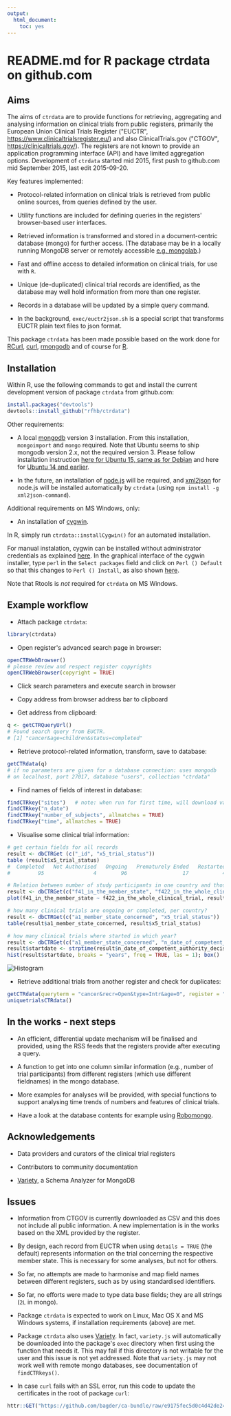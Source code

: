 ```yaml
---
output: 
  html_document: 
    toc: yes
---
```

# README.md for R package ctrdata on github.com

## Aims

The aims of `ctrdata` are to provide functions for retrieving, aggregating and analysing information on clinical trials from public registers, primarily the European Union Clinical Trials Register ("EUCTR", https://www.clinicaltrialsregister.eu/) and also ClinicalTrials.gov ("CTGOV", https://clinicaltrials.gov/). The registers are not known to provide an application programming interface (API) and have limited aggregation options. Development of `ctrdata` started mid 2015, first push to github.com mid September 2015, last edit 2015-09-20. 

Key features implemented:

* Protocol-related information on clinical trials is retrieved from public online sources, from queries defined by the user. 

* Utility functions are included for defining queries in the registers' browser-based user interfaces. 

* Retrieved information is transformed and stored in a document-centric database (mongo) for further access. (The database may be in a locally running MongoDB server or remotely accessible [e.g. mongolab](https://mongolab.com/).) 

* Fast and offline access to detailed information on clinical trials, for use with `R`. 

* Unique (de-duplicated) clinical trial records are identified, as the database may well hold information from more than one register. 
  
* Records in a database will be updated by a simple query command. 

* In the background, `exec/euctr2json.sh` is a special script that transforms EUCTR plain text files to json format. 

This package `ctrdata` has been made possible based on the work done for [RCurl](http://www.omegahat.org/RCurl/), [curl](https://github.com/jeroenooms/curl), [rmongodb](https://github.com/mongosoup/rmongodb) and of course for [R](http://www.r-project.org/). 


## Installation

Within R, use the following commands to get and install the current development version of package `ctrdata` from github.com:

```R
install.packages("devtools")
devtools::install_github("rfhb/ctrdata")
```

Other requirements:

* A local [mongodb](https://www.mongodb.org/) version 3 installation. From this installation, `mongoimport` and `mongo` required. Note that Ubuntu seems to ship mongodb version 2.x, not the required version 3. Please follow installation instruction [here for Ubuntu 15, same as for Debian](http://docs.mongodb.org/manual/tutorial/install-mongodb-on-debian/#install-mongodb) and here for [Ubuntu 14 and earlier](http://docs.mongodb.org/manual/tutorial/install-mongodb-on-ubuntu/#install-mongodb).   

* In the future, an installation of [node.js](https://nodejs.org/en/download/) will be required, and [xml2json](https://github.com/parmentf/xml2json) for node.js will be installed automatically by `ctrdata` (using `npm install -g xml2json-command`). 

Additional requirements on MS Windows, only:

* An installation of [cygwin](https://cygwin.com/install.html). 

In R, simply run `ctrdata::installCygwin()` for an automated installation. 

For manual instalation, cygwin can be installed without administrator credentials as explained [here](https://cygwin.com/faq/faq.html#faq.setup.noroot). In the graphical interface of the cygwin installer, type `perl` in the `Select packages` field and click on `Perl () Default` so that this changes to `Perl () Install`, as also shown [here](http://slu.livejournal.com/17395.html). 

Note that Rtools is *not* required for `ctrdata` on MS Windows. 


## Example workflow

* Attach package `ctrdata`: 
```R
library(ctrdata)
```

* Open register's advanced search page in browser: 
```R
openCTRWebBrowser()
# please review and respect register copyrights
openCTRWebBrowser(copyright = TRUE)
```

* Click search parameters and execute search in browser 

* Copy address from browser address bar to clipboard

* Get address from clipboard: 
```R
q <- getCTRQueryUrl()
# Found search query from EUCTR.
# [1] "cancer&age=children&status=completed"
```

* Retrieve protocol-related information, transform, save to database:
```R
getCTRdata(q)
# if no parameters are given for a database connection: uses mongodb
# on localhost, port 27017, database "users", collection "ctrdata"
```

* Find names of fields of interest in database:
```R
findCTRkey("sites")   # note: when run for first time, will download variety.js
findCTRkey("n_date")
findCTRkey("number_of_subjects", allmatches = TRUE)
findCTRkey("time", allmatches = TRUE)
```


* Visualise some clinical trial information:
```R
# get certain fields for all records
result <- dbCTRGet (c("_id", "x5_trial_status"))
table (result$x5_trial_status)
#  Completed   Not Authorised   Ongoing   Prematurely Ended   Restarted   Temporarily Halted 
#         95                4        96                  17           4                  3 
```
```R
# Relation between number of study participants in one country and those in whole trial? 
result <- dbCTRGet(c("f41_in_the_member_state", "f422_in_the_whole_clinical_trial"))
plot(f41_in_the_member_state ~ f422_in_the_whole_clinical_trial, result)
```
```R
# how many clinical trials are ongoing or completed, per country? 
result <- dbCTRGet(c("a1_member_state_concerned", "x5_trial_status"))
table(result$a1_member_state_concerned, result$x5_trial_status)
```
```R
# how many clinical trials where started in which year? 
result <- dbCTRGet(c("a1_member_state_concerned", "n_date_of_competent_authority_decision"))
result$startdate <- strptime(result$n_date_of_competent_authority_decision, "%Y-%m-%d")
hist(result$startdate, breaks = "years", freq = TRUE, las = 1); box()
```
![Histogram][1]

* Retrieve additional trials from another register and check for duplicates:
```R
getCTRdata(queryterm = "cancer&recr=Open&type=Intr&age=0", register = "CTGOV")
uniquetrialsCTRdata()
```


## In the works - next steps
 
* An efficient, differential update mechanism will be finalised and provided, using the RSS feeds that the registers provide after executing a query. 

* A function to get into one column similar information (e.g., number of trial participants) from different registers (which use different fieldnames) in the mongo database. 

* More examples for analyses will be provided, with special functions to support analysing time trends of numbers and features of clinical trials. 

* Have a look at the database contents for example using [Robomongo](http://www.robomongo.org). 


## Acknowledgements 

* Data providers and curators of the clinical trial registers

* Contributors to community documentation

* [Variety](https://github.com/variety/variety), a Schema Analyzer for MongoDB


## Issues

* Information from CTGOV is currently downloaded as CSV and this does not include all public information. A new implementation is in the works based on the XML provided by the register. 

* By design, each record from EUCTR when using `details = TRUE` (the default) represents information on the trial concerning the respective member state. This is necessary for some analyses, but not for others. 

* So far, no attempts are made to harmonise and map field names between different registers, such as by using standardised identifiers. 

* So far, no efforts were made to type data base fields; they are all strings (`2L` in mongo). 

* Package `ctrdata` is expected to work on Linux, Mac OS X and MS Windows systems, if installation requirements (above) are met.  

* Package `ctrdata` also uses [Variety](https://github.com/variety/variety). In fact, `variety.js` will automatically be downloaded into the package's `exec` directory when first using the function that needs it. This may fail if this directory is not writable for the user and this issue is not yet addressed. Note that `variety.js` may not work well with remote mongo databases, see documentation of `findCTRkeys()`. 

* In case `curl` fails with an SSL error, run this code to update the certificates in the root of package `curl`:
```R
httr::GET("https://github.com/bagder/ca-bundle/raw/e9175fec5d0c4d42de24ed6d84a06d504d5e5a09/ca-bundle.crt", write_disk(system.file("", package = "curl"), "inst/cacert.pem", overwrite = TRUE))
```

[1]: ./Rplot.svg "Number of trials authorised to start, by year"
